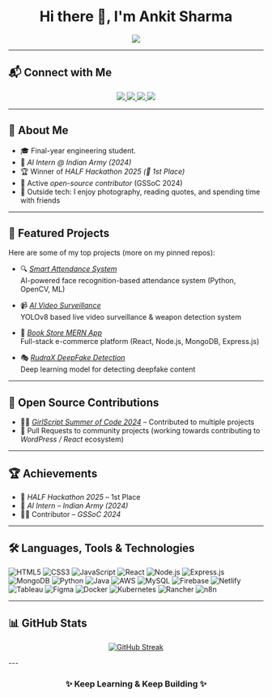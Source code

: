 <h1 align="center">Hi there 👋, I'm Ankit Sharma</h1>

<p align="center">
    <img src="https://readme-typing-svg.herokuapp.com?font=Fira+Code&weight=600&size=22&duration=3000&pause=700&color=4FC3F7&center=true&vCenter=true&width=550&lines=Full+Stack+Developer+%7C+MERN+%7C+AI%2FML;Open+Source+Contributor+%7C+Hackathon+Winner;Always+Learning+and+Exploring+New+Tech!"/>
</p>

---

## 📬 Connect with Me
<p align="center">
  <a href="https://www.linkedin.com/in/ankit-sharma-08b37a26a" target="_blank">
    <img src="https://img.shields.io/badge/LinkedIn-0A66C2?style=for-the-badge&logo=linkedin&logoColor=white" />
  </a>
  <a href="mailto:ankitsharma7805@gmail.com">
    <img src="https://img.shields.io/badge/Email-D14836?style=for-the-badge&logo=gmail&logoColor=white" />
  </a>
  <a href="https://stackoverflow.com/users/30430422/ankit-sharma" target="_blank">
    <img src="https://img.shields.io/badge/Stack%20Overflow-F48024?style=for-the-badge&logo=stackoverflow&logoColor=white" />
  </a>
  <a href="https://x.com/ankitsharma_38" target="_blank">
    <img src="https://img.shields.io/badge/X-000000?style=for-the-badge&logo=x&logoColor=white" />
  </a>
</p>


---
## 🚀 About Me
- 🎓 Final-year engineering student.  
- 💼 *AI Intern @ Indian Army (2024)*  
- 🏆 Winner of *HALF Hackathon 2025 (🥇 1st Place)*  
- 🌱 Active *open-source contributor* (GSSoC 2024)  
- 📸 Outside tech: I enjoy photography, reading quotes, and spending time with friends  

---

## 📌 Featured Projects
Here are some of my top projects (more on my pinned repos):

- 🔍 [*Smart Attendance System*](https://github.com/ankitsharma38/Smart-Attendance-System-Using-Face_Recognition)  
  AI-powered face recognition-based attendance system (Python, OpenCV, ML)  

- 📹 [*AI Video Surveillance*](https://github.com/ankitsharma38/AI-Power-Video-Surveillance-System)  
  YOLOv8 based live video surveillance & weapon detection system  

- 🛒 [*Book Store MERN App*](https://github.com/ankitsharma38/Book_Store_MERN_Project)  
  Full-stack e-commerce platform (React, Node.js, MongoDB, Express.js)  

- 🎭 [*RudraX DeepFake Detection*](https://github.com/ankitsharma38/RudraX-DeepFake-Detection)  
  Deep learning model for detecting deepfake content  

---

## 🌱 Open Source Contributions
- 👩‍💻 [*GirlScript Summer of Code 2024*](https://gssoc.girlscript.tech/) – Contributed to multiple projects  
- 🔧 Pull Requests to community projects (working towards contributing to *WordPress / React* ecosystem)  

---

## 🏆 Achievements
- 🥇 *HALF Hackathon 2025* – 1st Place  
- 🤖 *AI Intern – Indian Army (2024)*  
- 👩‍💻 Contributor – *GSSoC 2024*  

---

## 🛠 Languages, Tools & Technologies
<p align="left">
  <img alt="HTML5" src="https://img.shields.io/badge/html5-%23E34F26.svg?style=for-the-badge&logo=html5&logoColor=white"/>
  <img alt="CSS3" src="https://img.shields.io/badge/css3-%231572B6.svg?style=for-the-badge&logo=css3&logoColor=white"/>
  <img alt="JavaScript" src="https://img.shields.io/badge/javascript-F7DF1E?style=for-the-badge&logo=javascript&logoColor=black"/>
  <img alt="React" src="https://img.shields.io/badge/react-%2320232a.svg?style=for-the-badge&logo=react&logoColor=%2361DAFB"/>
  <img alt="Node.js" src="https://img.shields.io/badge/node.js-6DA55F?style=for-the-badge&logo=node.js&logoColor=white"/> 
  <img alt="Express.js" src="https://img.shields.io/badge/express.js-%23404d59.svg?style=for-the-badge&logo=express&logoColor=white"/>
  <img alt="MongoDB" src="https://img.shields.io/badge/MongoDB-%234ea94b.svg?style=for-the-badge&logo=mongodb&logoColor=white"/>
  <img alt="Python" src="https://img.shields.io/badge/python-%2314354C.svg?style=for-the-badge&logo=python&logoColor=white"/>
  <img alt="Java" src="https://img.shields.io/badge/java-%23ED8B00.svg?style=for-the-badge&logo=openjdk&logoColor=white"/>
  <img alt="AWS" src="https://img.shields.io/badge/aws-%23FF9900.svg?style=for-the-badge&logo=amazonaws&logoColor=white"/>
  <img alt="MySQL" src="https://img.shields.io/badge/mysql-%2300f.svg?style=for-the-badge&logo=mysql&logoColor=white"/>
  <img alt="Firebase" src="https://img.shields.io/badge/firebase-%23FFCA28.svg?style=for-the-badge&logo=firebase&logoColor=black"/>
  <img alt="Netlify" src="https://img.shields.io/badge/netlify-%23000000.svg?style=for-the-badge&logo=netlify&logoColor=#00C7B7"/>
  <img alt="Tableau" src="https://img.shields.io/badge/Tableau-E97627?style=for-the-badge&logo=tableau&logoColor=white"/>
  <img alt="Figma" src="https://img.shields.io/badge/figma-%23F24E1E.svg?style=for-the-badge&logo=figma&logoColor=white"/>
  
  <!-- DevOps & Automation -->
  <img alt="Docker" src="https://img.shields.io/badge/docker-%230db7ed.svg?style=for-the-badge&logo=docker&logoColor=white"/>
  <img alt="Kubernetes" src="https://img.shields.io/badge/kubernetes-%23326ce5.svg?style=for-the-badge&logo=kubernetes&logoColor=white"/>
  <img alt="Rancher" src="https://img.shields.io/badge/rancher-%230075A8.svg?style=for-the-badge&logo=rancher&logoColor=white"/>
  <img alt="n8n" src="https://img.shields.io/badge/n8n-1DBA84?style=for-the-badge&logo=n8n&logoColor=white"/>
</p>


---

## 📊 GitHub Stats
<p align="center">
  <a href="https://git.io/streak-stats"><img src="https://streak-stats.demolab.com?user=ankitsharma38&theme=dark" alt="GitHub Streak" /></a>
</p>
---



<h3 align="center">✨ Keep Learning & Keep Building ✨</h3>
